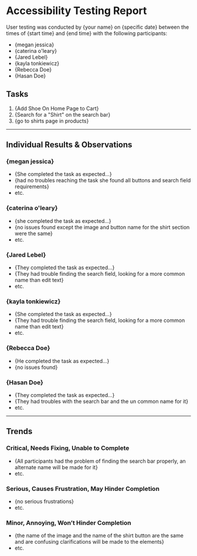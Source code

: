 # Accessibility Testing Report

User testing was conducted by {your name} on {specific date} between the times of {start time} and {end time} with the following participants:

- {megan jessica}
- {caterina o'leary}
- {Jared Lebel}
- {kayla tonkiewicz}
- {Rebecca Doe}
- {Hasan Doe}

## Tasks

1. {Add Shoe On Home Page to Cart}
2. {Search for a "Shirt" on the search bar}
3. {go to shirts page in products}

---

## Individual Results & Observations

### {megan jessica}

- {She completed the task as expected…}
- {had no troubles reaching the task she found all buttons and search field requirements}
- etc.

### {caterina o'leary}

- {she completed the task as expected…}
- {no issues found except the image and button name for the shirt section were the same}
- etc.

### {Jared Lebel}

- {They completed the task as expected…}
- {They had trouble finding the search field, looking for a more common name than edit text}
- etc.

### {kayla tonkiewicz}

- {She completed the task as expected…}
- {They had trouble finding the search field, looking for a more common name than edit text}
- etc.

### {Rebecca Doe}

- {He completed the task as expected…}
- {no issues found}

### {Hasan Doe}

- {They completed the task as expected…}
- {They had troubles with the search bar and the un common name for it}
- etc.

---

## Trends

### Critical, Needs Fixing, Unable to Complete

- {All participants had the problem of finding the search bar properly, an alternate name will be made for it}
- etc.

### Serious, Causes Frustration, May Hinder Completion

- {no serious frustrations}
- etc.

### Minor, Annoying, Won’t Hinder Completion

- {the name of the image and the name of the shirt button are the same and are confusing clarifications will be made to the elements}
- etc.